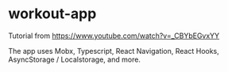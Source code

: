 # workout-app
Tutorial from https://www.youtube.com/watch?v=_CBYbEGvxYY

The app uses Mobx, Typescript, React Navigation, React Hooks, AsyncStorage / Localstorage, and more.